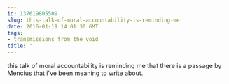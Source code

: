 ```yaml
---
id: 137619805509
slug: this-talk-of-moral-accountability-is-reminding-me
date: 2016-01-19 14:01:30 GMT
tags:
- transmissions from the void
title: ''
---
```


this talk of moral accountability is reminding me that there is a passage by Mencius that i've been meaning to write about.